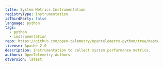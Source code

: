 ```yaml
---
title: System Metrics Instrumentation
registryType: instrumentation
isThirdParty: false
language: python
tags:
  - python
  - instrumentation
repo: https://github.com/open-telemetry/opentelemetry-python/tree/master/instrumentation/opentelemetry-instrumentation-system-metrics
license: Apache 2.0
description: Instrumentation to collect system performance metrics.
authors: OpenTelemetry Authors
otVersion: latest
---
```

